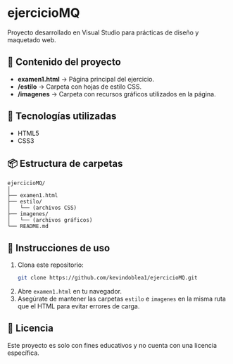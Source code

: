 # ejercicioMQ

Proyecto desarrollado en Visual Studio para prácticas de diseño y maquetado web.

## 📂 Contenido del proyecto

- **examen1.html** → Página principal del ejercicio.
- **/estilo** → Carpeta con hojas de estilo CSS.
- **/imagenes** → Carpeta con recursos gráficos utilizados en la página.

## 🚀 Tecnologías utilizadas
- HTML5
- CSS3

## 📦 Estructura de carpetas
```
ejercicioMQ/
│
├── examen1.html
├── estilo/
│   └── (archivos CSS)
├── imagenes/
│   └── (archivos gráficos)
└── README.md
```

## 📖 Instrucciones de uso
1. Clona este repositorio:
   ```bash
   git clone https://github.com/kevindoblea1/ejercicioMQ.git
   ```
2. Abre `examen1.html` en tu navegador.
3. Asegúrate de mantener las carpetas `estilo` e `imagenes` en la misma ruta que el HTML para evitar errores de carga.

## 📄 Licencia
Este proyecto es solo con fines educativos y no cuenta con una licencia específica.
